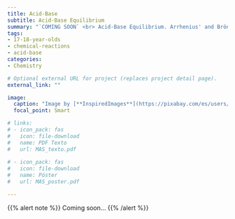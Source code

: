 ```yaml
---
title: Acid-Base
subtitle: Acid-Base Equilibrium
summary: "`COMING SOON` <br> Acid-Base Equilibrium. Arrhenius' and Brönsted-Lowry's Theories. Concept of pH."
tags:
- 17-18-year-olds
- chemical-reactions
- acid-base
categories:
- Chemistry

# Optional external URL for project (replaces project detail page).
external_link: ""

image:
  caption: "Image by [**InspiredImages**](https://pixabay.com/es/users/InspiredImages-57296/) on [Pixabay](https://pixabay.com/es/)"
  focal_point: Smart

# links:
# - icon_pack: fas
#   icon: file-download
#   name: PDF Texto
#   url: MAS_texto.pdf
  
# - icon_pack: fas
#   icon: file-download
#   name: Póster
#   url: MAS_poster.pdf

---
```


{{% alert note %}}
Coming soon...
{{% /alert %}}